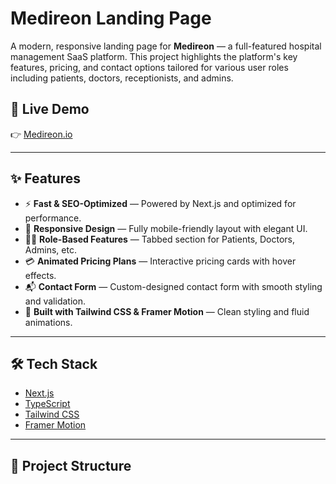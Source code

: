 # Medireon Landing Page

A modern, responsive landing page for **Medireon** — a full-featured hospital management SaaS platform. This project highlights the platform's key features, pricing, and contact options tailored for various user roles including patients, doctors, receptionists, and admins.

## 🚀 Live Demo

👉 [Medireon.io](https://Medireon.io) 

---

## ✨ Features

- ⚡ **Fast & SEO-Optimized** — Powered by Next.js and optimized for performance.
- 📱 **Responsive Design** — Fully mobile-friendly layout with elegant UI.
- 🧑‍⚕️ **Role-Based Features** — Tabbed section for Patients, Doctors, Admins, etc.
- 💳 **Animated Pricing Plans** — Interactive pricing cards with hover effects.
- 📬 **Contact Form** — Custom-designed contact form with smooth styling and validation.
- 🎨 **Built with Tailwind CSS & Framer Motion** — Clean styling and fluid animations.

---

## 🛠️ Tech Stack

- [Next.js](https://nextjs.org/)
- [TypeScript](https://www.typescriptlang.org/)
- [Tailwind CSS](https://tailwindcss.com/)
- [Framer Motion](https://www.framer.com/motion/)

---

## 📂 Project Structure

